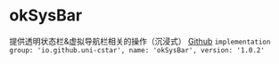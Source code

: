 # okSysBar
提供透明状态栏&虚拟导航栏相关的操作（沉浸式）
[Github](https://github.com/uni-cstar/okSysBar)
`implementation group: 'io.github.uni-cstar', name: 'okSysBar', version: '1.0.2'`